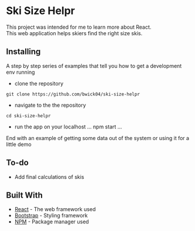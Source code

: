# Ski Size Helpr

This project was intended for me to learn more about React.<br/>
This web application helps skiers find the right size skis.

## Installing

A step by step series of examples that tell you how to get a development env running

* clone the repository

```
git clone https://github.com/bwick04/ski-size-helpr
```

* navigate to the the repository

```
cd ski-size-helpr
```

* run the app on your localhost
...
npm start
...

End with an example of getting some data out of the system or using it for a little demo

## To-do
* Add final calculations of skis

## Built With

* [React](https://reactjs.org/) - The web framework used
* [Bootstrap](https://getbootstrap.com/) - Styling framework
* [NPM](https://www.npmjs.com/get-npm/) - Package manager used
